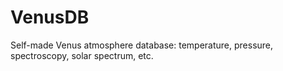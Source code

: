 # VenusDB
Self-made Venus atmosphere database: temperature, pressure, spectroscopy, solar spectrum, etc.
